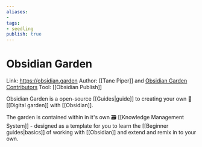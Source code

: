 ```yaml
---
aliases: 
- 
tags:
- seedling
publish: true
---
```


# Obsidian Garden

Link: https://obsidian.garden
Author: [[Tane Piper]] and [Obsidian Garden Contributors](https://github.com/tanepiper/obsidian-garden/graphs/contributors)
Tool: [[Obsidian Publish]]

Obsidian Garden is a open-source [[Guides|guide]] to creating your own 🌳 [[Digital garden]] with [[Obsidian]].

The garden is contained within in it's own 🗃 [[Knowledge Management System]] - designed as a template for you to learn the [[Beginner guides|basics]] of working with [[Obsidian]] and extend and remix in to your own.
